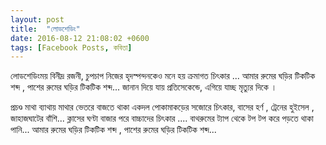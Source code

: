 ```yaml
---
layout: post
title:  "লোডশেডিং"
date: 2016-08-12 21:08:02 +0600
tags: [Facebook Posts, কবিতা]
---
```


লোডশেডিংময় বিনীদ্র রজনী,
চুপচাপ নিজের হৃদস্পন্দনকেও মনে হয় ক্রমাগত চিৎকার ...
আমার রুমের ঘড়ির টিকটিক শব্দ , পাশের রুমের ঘড়ির টিকটিক শব্দ...
জানান দিয়ে যায় প্রতিসেকেন্ডে, এগিয়ে যাচ্ছ মৃত্যুর দিকে ।

প্রচণ্ড মাথা ব্যাথায় মাথার ভেতরে বাজতে থাকা একদল পোকামাকড়ের সজোরে চিৎকার,
বাসের হর্ণ , ট্রেনের হুইসেল , জাহাজঘাটের বাঁশি...
ক্লাসের ঘণ্টা বাজার পরে বাচ্চাদের চিৎকার ....
বাথরুমের ট্যাপ থেকে টপ টপ করে পড়তে থাকা পানি...
আমার রুমের ঘড়ির টিকটিক শব্দ , পাশের রুমের ঘড়ির টিকটিক শব্দ...